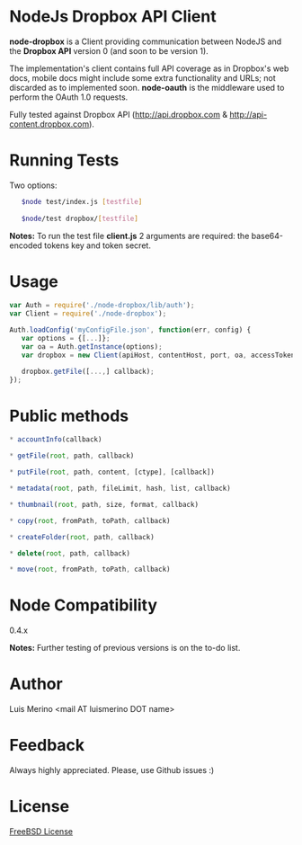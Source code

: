 NodeJs Dropbox API Client
===

__node-dropbox__ is a Client providing communication between NodeJS and the __Dropbox API__ version 0 (and soon to be version 1).

The implementation's client contains full API coverage as in Dropbox's web docs, mobile docs might include some extra functionality and URLs; not discarded as to implemented soon. __node-oauth__ is the middleware used to perform the OAuth 1.0 requests.

Fully tested against Dropbox API (http://api.dropbox.com & http://api-content.dropbox.com).

Running Tests
===
Two options:
```bash
   $node test/index.js [testfile]
   
   $node/test dropbox/[testfile]
```
__Notes:__ To run the test file __client.js__ 2 arguments are required: the base64-encoded tokens key and token secret.

Usage
===
```javascript
var Auth = require('./node-dropbox/lib/auth');
var Client = require('./node-dropbox');

Auth.loadConfig('myConfigFile.json', function(err, config) {
   var options = {[...]};
   var oa = Auth.getInstance(options);
   var dropbox = new Client(apiHost, contentHost, port, oa, accessToken, accessTokenSecret);

   dropbox.getFile([...,] callback);
});
```

Public methods
===
```javascript
* accountInfo(callback)

* getFile(root, path, callback)

* putFile(root, path, content, [ctype], [callback])

* metadata(root, path, fileLimit, hash, list, callback)

* thumbnail(root, path, size, format, callback)

* copy(root, fromPath, toPath, callback)

* createFolder(root, path, callback)

* delete(root, path, callback)

* move(root, fromPath, toPath, callback)
```

Node Compatibility
===
0.4.x

__Notes:__ Further testing of previous versions is on the to-do list.

Author
===
Luis Merino &lt;mail AT luismerino DOT name&gt;

Feedback
===
Always highly appreciated. Please, use Github issues :)

License
===
[FreeBSD License](License.md)